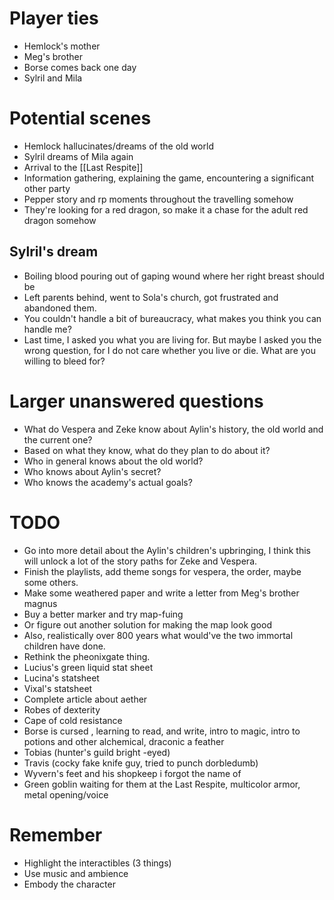 # Player ties
- Hemlock's mother
- Meg's brother
- Borse comes back one day
- Sylril and Mila 

# Potential scenes

 - Hemlock hallucinates/dreams of the old world 
 - Sylril dreams of Mila again
 - Arrival to the [[Last Respite]]
 - Information gathering, explaining the game, encountering a significant other party
 - Pepper story and rp moments throughout the travelling somehow
 - They're looking for a red dragon, so make it a chase for the adult red dragon somehow

## Sylril's dream

- Boiling blood pouring out of gaping wound where her right breast should be
- Left parents behind, went to Sola's church, got frustrated and abandoned them. 
- You couldn't handle a bit of bureaucracy, what makes you think you can handle me?
- Last time, I asked you what you are living for. But maybe I asked you the wrong question, for I do not care whether you live or die. What are you willing to bleed for?

# Larger unanswered questions

- What do Vespera and Zeke know about Aylin's history, the old world and the current one?
- Based on what they know, what do they plan to do about it? 
- Who in general knows about the old world? 
- Who knows about Aylin's secret?
- Who knows the academy's actual goals? 

# TODO

- Go into more detail about the Aylin's children's upbringing, I think this will unlock a lot of the story paths for Zeke and Vespera. 
- Finish the playlists, add theme songs for vespera, the order, maybe some others.
- Make some weathered paper and write a letter from Meg's brother magnus
- Buy a better marker and try map-fuing 
- Or figure out another solution for making the map look good
- Also, realistically over 800 years what would've the two immortal children have done.
- Rethink the pheonixgate thing. 
- Lucius's green liquid stat sheet
- Lucina's statsheet
- Vixal's statsheet
- Complete article about aether
- Robes of dexterity
- Cape of cold resistance
- Borse is cursed , learning to read,  and write, intro to magic, intro to potions and other alchemical, draconic a feather
- Tobias (hunter's guild bright -eyed)
- Travis (cocky fake knife guy, tried to punch dorbledumb)
- Wyvern's feet and his shopkeep i forgot the name of
- Green goblin waiting for them at the Last Respite, multicolor armor, metal opening/voice 

# Remember
- Highlight the interactibles (3 things)
- Use music and ambience 
- Embody the character